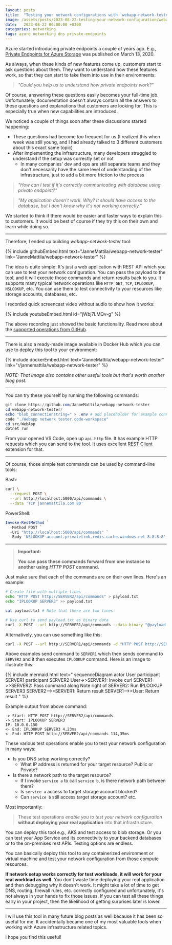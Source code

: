 ```yaml
---
layout: posts
title:  "Testing your network configurations with 'webapp-network-tester' tool"
image: /assets/posts/2023-08-22-testing-your-network-configuration/webapp-network-tester.png
date:   2023-08-22 06:00:00 +0300
categories: networking
tags: azure networking dns private-endpoints
---
```

Azure started introducing private endpoints a couple of years ago.
E.g., [Private Endpoints for Azure Storage](https://azure.microsoft.com/en-us/updates/private-endpoints-for-azure-storage/)
was published on March 13, 2020.

As always, when these kinds of new features come up, customers start to ask questions about them. 
They want to understand how these features work, so that they can start to take them into use
in their environments:

> _"Could you help us to understand how private endpoints work?"_

Of course, answering these questions easily becomes your full-time job.
Unfortunately, documentation doesn't always contain all the answers to these questions
and explanations that customers are looking for. 
This is especially true when new capabilities are introduced.

We noticed a couple of things soon after these discussions started happening:

- These questions had become _too_ frequent for us (I realized this when week was still young, and I had already talked to 3 different customers about this exact same topic)
- After implementing the infrastructure, many developers struggled to understand if the setup was correctly set or not 
  - In many companies' dev and ops are still separate teams and they don't necessarily have the same level of understanding of the infrastructure, just to add a bit more friction to the process

> _"How can I test if it's correctly communicating with database using private endpoint?"_

> _"My application doesn't work. Why? It should have access to the database, but I don't know why it's not working correctly."_

We started to think if there would be easier and faster ways to explain this to customers.
It would be best of course if they try this on their own and learn while doing so.

---

Therefore, I ended up building *webapp-network-tester* tool:

{% include githubEmbed.html text="JanneMattila/webapp-network-tester" link="JanneMattila/webapp-network-tester" %}

The idea is quite simple: It's just a web application with REST API which 
you can use to test your network configuration. You can pass the payload
to the tool, and it will execute those commands and return results back to you.
It supports many typical network operations like `HTTP GET`, `TCP`, `IPLOOKUP`, `NSLOOKUP`, etc.
You can use them to test connectivity to your resources like storage accounts, databases, etc.

I recorded quick screencast video without audio to show how it works:

{% include youtubeEmbed.html id="jWbj7LMQv-g" %}

The above recording just showed the basic functionality. Read more about the [supported operations from GitHub](https://github.com/JanneMattila/webapp-network-tester#supported-operations).

---

There is also a ready-made image available in Docker Hub which you can use to deploy this tool to your environment:

{% include dockerEmbed.html text="JanneMattila/webapp-network-tester" link="r/jannemattila/webapp-network-tester" %}

_NOTE: That image also contains other useful tools but that's worth another blog post._

---

You can try these yourself by running the following commands:

```powershell
git clone https://github.com/JanneMattila/webapp-network-tester
cd webapp-network-tester/
echo "blob_connectionstring=" > .env # add placeholder for example connection string
code "./Webapp network tester.code-workspace"
cd src/WebApp
dotnet run
```

From your opened VS Code, open up `api.http` file. It has example HTTP
requests which you can send to the tool. It uses excellent [REST Client](https://marketplace.visualstudio.com/items?itemName=humao.rest-client) extension for that.

---

Of course, those simple test commands can be used by command-line tools:

Bash:

```bash
curl \
  --request POST \
  --url http://localhost:5000/api/commands \
  --data 'TCP jannemattila.com 80' 
```

PowerShell:

```powershell
Invoke-RestMethod `
  -Method POST `
  -Uri "http://localhost:5000/api/commands" `
  -Body 'NSLOOKUP account.privatelink.redis.cache.windows.net 8.8.8.8'
```

---

> **Important:**
>
> **You can pass these commands forward from one instance to another
> using _HTTP POST_ command.**

Just make sure that each of the commands are on their own lines. Here's an example:

```bash
# Create file with multiple lines
echo "HTTP POST http://SERVER2/api/commands" > payload.txt
echo "IPLOOKUP SERVER3" >> payload.txt

cat payload.txt # Note that there are two lines

# Use curl to send payload.txt as binary data
curl -X POST --url http://SERVER1/api/commands --data-binary "@payload.txt"
```

Alternatively, you can use something like this:

```bash
curl -X POST --url http://SERVER1/api/commands -d "HTTP POST http://SERVER2/api/commands%0AIPLOOKUP SERVER3"
```

Above examples send command to `SERVER1` which then sends command to `SERVER2` and it then executes `IPLOOKUP` command.
Here is an image to illustrate this:

{% include mermaid.html text="
sequenceDiagram
    actor User
    participant SERVER1
    participant SERVER2
    User->>SERVER1: Invoke curl
    SERVER1->>SERVER2: Pass command along
    Note right of SERVER2: Run IPLOOKUP SERVER3
    SERVER2-->>SERVER1: Return result
    SERVER1-->>User: Return result
" %}

Example output from above command:

```text
-> Start: HTTP POST http://SERVER2/api/commands
-> Start: IPLOOKUP SERVER3
IP: 10.0.0.150
<- End: IPLOOKUP SERVER3 4,23ms
<- End: HTTP POST http://SERVER2/api/commands 114,35ms
```

These various test operations enable you to test your network configuration in many ways:

- Is you DNS setup working correctly?
  - What IP address is returned for your target resource? Public or Private?
- Is there a network path to the target resource?
  - If I invoke `service a` to call `service b`, is there network path between them?
  - Is `service a` access to target storage account blocked?
  - Can `service b` still access target storage account?
etc.

Most importantly:

> These test operations _enable you to test your network configuration_
> **without deploying your real application** into that infrastructure.

You can deploy this tool e.g., AKS and test access to blob storage. 
Or you can test your App Service and its connectivity to your backend databases
or to the on-premises rest APIs. Testing options are endless.

You can basically deploy this tool to any containerized environment or virtual machine
and test your network configuration from those compute resources.

**If network setup works correctly for test workloads, it will work for your real workload as well.**
You don't waste time deploying your real application and then debugging why it doesn't work.
It might take a lot of time to get DNS, routing, firewall rules, etc. correctly configured
and unfortunately, it's not always in your hands to fix those issues.
If you can test all these things early in your project, 
then the likelihood of getting surprises later is lower.

---

I will use this tool in many future blog posts as well because it has been so useful for me.
It accidentally became one of my most valuable tools when working with Azure infrastructure
related topics.

I hope you find this useful!
